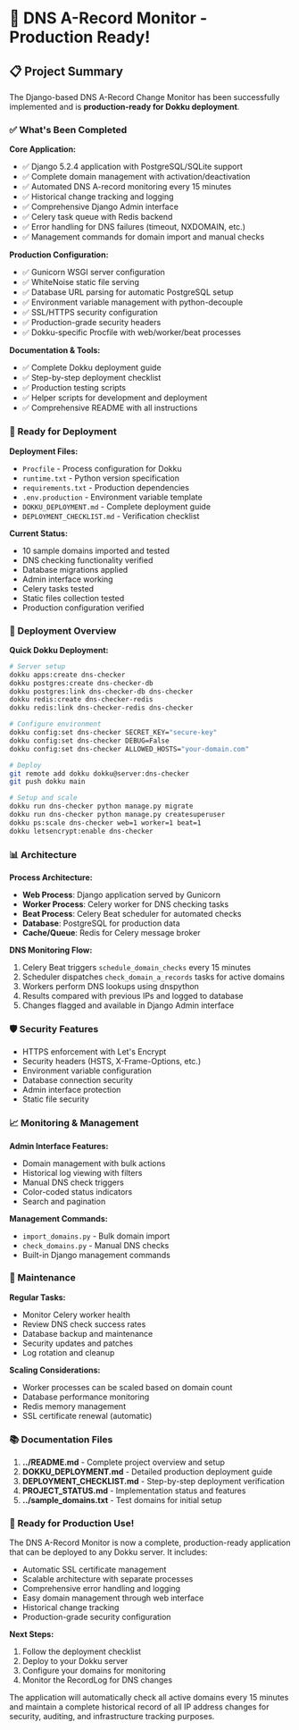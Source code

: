# 🎉 DNS A-Record Monitor - Production Ready!

## 📋 Project Summary

The Django-based DNS A-Record Change Monitor has been successfully implemented and is **production-ready for Dokku deployment**.

### ✅ What's Been Completed

**Core Application:**
- ✅ Django 5.2.4 application with PostgreSQL/SQLite support
- ✅ Complete domain management with activation/deactivation
- ✅ Automated DNS A-record monitoring every 15 minutes
- ✅ Historical change tracking and logging
- ✅ Comprehensive Django Admin interface
- ✅ Celery task queue with Redis backend
- ✅ Error handling for DNS failures (timeout, NXDOMAIN, etc.)
- ✅ Management commands for domain import and manual checks

**Production Configuration:**
- ✅ Gunicorn WSGI server configuration
- ✅ WhiteNoise static file serving
- ✅ Database URL parsing for automatic PostgreSQL setup
- ✅ Environment variable management with python-decouple
- ✅ SSL/HTTPS security configuration
- ✅ Production-grade security headers
- ✅ Dokku-specific Procfile with web/worker/beat processes

**Documentation & Tools:**
- ✅ Complete Dokku deployment guide
- ✅ Step-by-step deployment checklist
- ✅ Production testing scripts
- ✅ Helper scripts for development and deployment
- ✅ Comprehensive README with all instructions

### 🚀 Ready for Deployment

**Deployment Files:**
- `Procfile` - Process configuration for Dokku
- `runtime.txt` - Python version specification
- `requirements.txt` - Production dependencies
- `.env.production` - Environment variable template
- `DOKKU_DEPLOYMENT.md` - Complete deployment guide
- `DEPLOYMENT_CHECKLIST.md` - Verification checklist

**Current Status:**
- 10 sample domains imported and tested
- DNS checking functionality verified
- Database migrations applied
- Admin interface working
- Celery tasks tested
- Static files collection tested
- Production configuration verified

### 🎯 Deployment Overview

**Quick Dokku Deployment:**
```bash
# Server setup
dokku apps:create dns-checker
dokku postgres:create dns-checker-db
dokku postgres:link dns-checker-db dns-checker
dokku redis:create dns-checker-redis
dokku redis:link dns-checker-redis dns-checker

# Configure environment
dokku config:set dns-checker SECRET_KEY="secure-key"
dokku config:set dns-checker DEBUG=False
dokku config:set dns-checker ALLOWED_HOSTS="your-domain.com"

# Deploy
git remote add dokku dokku@server:dns-checker
git push dokku main

# Setup and scale
dokku run dns-checker python manage.py migrate
dokku run dns-checker python manage.py createsuperuser
dokku ps:scale dns-checker web=1 worker=1 beat=1
dokku letsencrypt:enable dns-checker
```

### 📊 Architecture

**Process Architecture:**
- **Web Process**: Django application served by Gunicorn
- **Worker Process**: Celery worker for DNS checking tasks
- **Beat Process**: Celery Beat scheduler for automated checks
- **Database**: PostgreSQL for production data
- **Cache/Queue**: Redis for Celery message broker

**DNS Monitoring Flow:**
1. Celery Beat triggers `schedule_domain_checks` every 15 minutes
2. Scheduler dispatches `check_domain_a_records` tasks for active domains
3. Workers perform DNS lookups using dnspython
4. Results compared with previous IPs and logged to database
5. Changes flagged and available in Django Admin interface

### 🛡️ Security Features

- HTTPS enforcement with Let's Encrypt
- Security headers (HSTS, X-Frame-Options, etc.)
- Environment variable configuration
- Database connection security
- Admin interface protection
- Static file security

### 📈 Monitoring & Management

**Admin Interface Features:**
- Domain management with bulk actions
- Historical log viewing with filters
- Manual DNS check triggers
- Color-coded status indicators
- Search and pagination

**Management Commands:**
- `import_domains.py` - Bulk domain import
- `check_domains.py` - Manual DNS checks
- Built-in Django management commands

### 🔧 Maintenance

**Regular Tasks:**
- Monitor Celery worker health
- Review DNS check success rates
- Database backup and maintenance
- Security updates and patches
- Log rotation and cleanup

**Scaling Considerations:**
- Worker processes can be scaled based on domain count
- Database performance monitoring
- Redis memory management
- SSL certificate renewal (automatic)

### 📚 Documentation Files

1. **../README.md** - Complete project overview and setup
2. **DOKKU_DEPLOYMENT.md** - Detailed production deployment guide
3. **DEPLOYMENT_CHECKLIST.md** - Step-by-step deployment verification
4. **PROJECT_STATUS.md** - Implementation status and features
5. **../sample_domains.txt** - Test domains for initial setup

### 🎉 Ready for Production Use!

The DNS A-Record Monitor is now a complete, production-ready application that can be deployed to any Dokku server. It includes:

- Automatic SSL certificate management
- Scalable architecture with separate processes
- Comprehensive error handling and logging
- Easy domain management through web interface
- Historical change tracking
- Production-grade security configuration

**Next Steps:**
1. Follow the deployment checklist
2. Deploy to your Dokku server
3. Configure your domains for monitoring
4. Monitor the RecordLog for DNS changes

The application will automatically check all active domains every 15 minutes and maintain a complete historical record of all IP address changes for security, auditing, and infrastructure tracking purposes.
